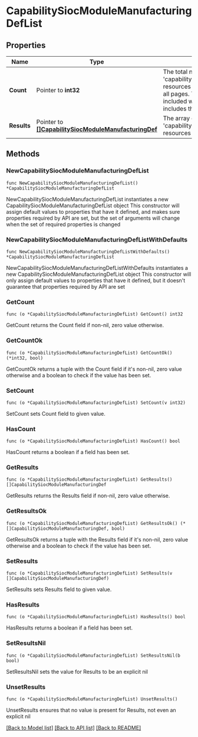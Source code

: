 # CapabilitySiocModuleManufacturingDefList

## Properties

Name | Type | Description | Notes
------------ | ------------- | ------------- | -------------
**Count** | Pointer to **int32** | The total number of &#39;capability.SiocModuleManufacturingDef&#39; resources matching the request, accross all pages. The &#39;Count&#39; attribute is included when the HTTP GET request includes the &#39;$inlinecount&#39; parameter. | [optional] 
**Results** | Pointer to [**[]CapabilitySiocModuleManufacturingDef**](capability.SiocModuleManufacturingDef.md) | The array of &#39;capability.SiocModuleManufacturingDef&#39; resources matching the request. | [optional] 

## Methods

### NewCapabilitySiocModuleManufacturingDefList

`func NewCapabilitySiocModuleManufacturingDefList() *CapabilitySiocModuleManufacturingDefList`

NewCapabilitySiocModuleManufacturingDefList instantiates a new CapabilitySiocModuleManufacturingDefList object
This constructor will assign default values to properties that have it defined,
and makes sure properties required by API are set, but the set of arguments
will change when the set of required properties is changed

### NewCapabilitySiocModuleManufacturingDefListWithDefaults

`func NewCapabilitySiocModuleManufacturingDefListWithDefaults() *CapabilitySiocModuleManufacturingDefList`

NewCapabilitySiocModuleManufacturingDefListWithDefaults instantiates a new CapabilitySiocModuleManufacturingDefList object
This constructor will only assign default values to properties that have it defined,
but it doesn't guarantee that properties required by API are set

### GetCount

`func (o *CapabilitySiocModuleManufacturingDefList) GetCount() int32`

GetCount returns the Count field if non-nil, zero value otherwise.

### GetCountOk

`func (o *CapabilitySiocModuleManufacturingDefList) GetCountOk() (*int32, bool)`

GetCountOk returns a tuple with the Count field if it's non-nil, zero value otherwise
and a boolean to check if the value has been set.

### SetCount

`func (o *CapabilitySiocModuleManufacturingDefList) SetCount(v int32)`

SetCount sets Count field to given value.

### HasCount

`func (o *CapabilitySiocModuleManufacturingDefList) HasCount() bool`

HasCount returns a boolean if a field has been set.

### GetResults

`func (o *CapabilitySiocModuleManufacturingDefList) GetResults() []CapabilitySiocModuleManufacturingDef`

GetResults returns the Results field if non-nil, zero value otherwise.

### GetResultsOk

`func (o *CapabilitySiocModuleManufacturingDefList) GetResultsOk() (*[]CapabilitySiocModuleManufacturingDef, bool)`

GetResultsOk returns a tuple with the Results field if it's non-nil, zero value otherwise
and a boolean to check if the value has been set.

### SetResults

`func (o *CapabilitySiocModuleManufacturingDefList) SetResults(v []CapabilitySiocModuleManufacturingDef)`

SetResults sets Results field to given value.

### HasResults

`func (o *CapabilitySiocModuleManufacturingDefList) HasResults() bool`

HasResults returns a boolean if a field has been set.

### SetResultsNil

`func (o *CapabilitySiocModuleManufacturingDefList) SetResultsNil(b bool)`

 SetResultsNil sets the value for Results to be an explicit nil

### UnsetResults
`func (o *CapabilitySiocModuleManufacturingDefList) UnsetResults()`

UnsetResults ensures that no value is present for Results, not even an explicit nil

[[Back to Model list]](../README.md#documentation-for-models) [[Back to API list]](../README.md#documentation-for-api-endpoints) [[Back to README]](../README.md)


